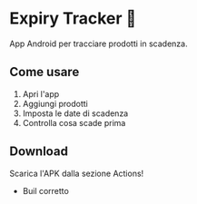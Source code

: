 # Expiry Tracker 📱

App Android per tracciare prodotti in scadenza.

## Come usare
1. Apri l'app
2. Aggiungi prodotti
3. Imposta le date di scadenza
4. Controlla cosa scade prima

## Download
Scarica l'APK dalla sezione Actions!
- Buil corretto
